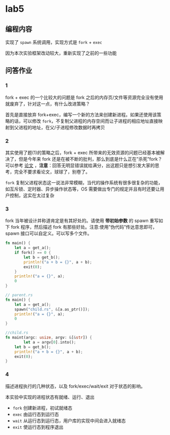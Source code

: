 # lab5



## 编程内容

实现了 `spawn` 系统调用，实现方式是 `fork` + `exec`

因为本次实验框架改动较大，重新实现了之前的一些功能



## 问答作业

### 1

fork + exec 的一个比较大的问题是 fork 之后的内存页/文件等资源完全没有使用就废弃了，针对这一点，有什么改进策略？

首先是直接放弃 fork+exec，编写一个新的方法来创建新进程。如果还使用该策略的话，可以修改 `fork`，不复制父进程的内存空间而让子进程的相应地址直接映射到父进程的地址，在父/子进程修改数据时再拷贝

### 2

其实使用了题(1)的策略之后，fork + exec 所带来的无效资源的问题已经基本被解决了，但是今年来 fork 还是在被不断的批判，那么到底是什么正在”杀死”fork？可以参考 [论文](https://www.microsoft.com/en-us/research/uploads/prod/2019/04/fork-hotos19.pdf) ，**注意**：回答无明显错误就给满分，出这题只是想引发大家的思考，完全不要求看论文，球球了，别卷了。

`fork` 复制父进程状态这一说法非常模糊，当代的操作系统有很多很复杂的功能，如互斥锁、定时器、异步操作状态等，OS 需要做出专门的规定并且有时还要让用户控制，这实在太过复杂

### 3

fork 当年被设计并称道肯定是有其好处的。请使用 **带初始参数** 的 spawn 重写如下 fork 程序，然后描述 fork 有那些好处。注意:使用”伪代码”传达意思即可，spawn 接口可以自定义。可以写多个文件。

```rust
fn main() {
    let a = get_a();
    if fork() == 0 {
        let b = get_b();
        println!("a + b = {}", a + b);
        exit(0);
    }
    println!("a = {}", a);
    0
}
```

```rust
// parent.rs
fn main() {
    let a = get_a();
    spawn("child.rs", &[a.as_ptr()]);
    println!("a = {}", a);
    0
}

//child.rs
fn maint(argc: usize, argv: &[&str]) {
		let a = argv[0].into();
  	let b = get_b();
  	println!("a + b = {}", a + b);
  	exit(0);
}
```

### 4

描述进程执行的几种状态，以及 fork/exec/wait/exit 对于状态的影响。

本实验中实现的进程状态有就绪、运行、退出

- `fork` 创建新进程，初试就绪态
- `exec` 由运行态到运行态
- `wait` 从运行态到运行态，用户库的实现中间会进入就绪态
- `exit` 使运行态到程序退出